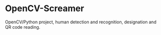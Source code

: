 # OpenCV-Screamer
OpenCV/Python project, human detection and recognition, designation and QR code reading. 
